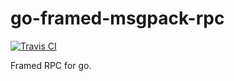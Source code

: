 go-framed-msgpack-rpc
=====================

[![Travis CI](https://travis-ci.org/keybase/go-framed-msgpack-rpc.svg?branch=master)](https://travis-ci.org/keybase/go-framed-msgpack-rpc)

Framed RPC for go.
